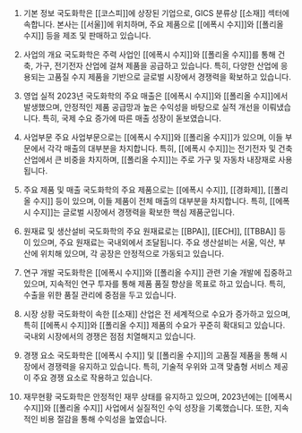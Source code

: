 1. 기본 정보
국도화학은 [[코스피]]에 상장된 기업으로, GICS 분류상 [[소재]] 섹터에 속합니다. 본사는 [[서울]]에 위치하며, 주요 제품으로 [[에폭시 수지]]와 [[폴리올 수지]] 등을 제조 및 판매하고 있습니다.

2. 사업의 개요
국도화학은 주력 사업인 [[에폭시 수지]]와 [[폴리올 수지]]를 통해 건축, 가구, 전기전자 산업에 걸쳐 제품을 공급하고 있습니다. 특히, 다양한 산업에 응용되는 고품질 수지 제품을 기반으로 글로벌 시장에서 경쟁력을 확보하고 있습니다.

3. 영업 실적
2023년 국도화학의 주요 매출은 [[에폭시 수지]]와 [[폴리올 수지]]에서 발생했으며, 안정적인 제품 공급망과 높은 수익성을 바탕으로 실적 개선을 이뤄냈습니다. 특히, 국제 수요 증가에 따른 매출 성장이 돋보였습니다.

4. 사업부문
주요 사업부문으로는 [[에폭시 수지]]와 [[폴리올 수지]]가 있으며, 이들 부문에서 각각 매출의 대부분을 차지합니다. 특히, [[에폭시 수지]]는 전기전자 및 건축 산업에서 큰 비중을 차지하며, [[폴리올 수지]]는 주로 가구 및 자동차 내장재로 사용됩니다.

5. 주요 제품 및 매출
국도화학의 주요 제품으로는 [[에폭시 수지]], [[경화제]], [[폴리올 수지]] 등이 있으며, 이들 제품이 전체 매출의 대부분을 차지합니다. 특히, [[에폭시 수지]]는 글로벌 시장에서 경쟁력을 확보한 핵심 제품군입니다.

6. 원재료 및 생산설비
국도화학의 주요 원재료로는 [[BPA]], [[ECH]], [[TBBA]] 등이 있으며, 주요 원재료는 국내외에서 조달됩니다. 주요 생산설비는 서울, 익산, 부산에 위치해 있으며, 각 공장은 안정적으로 가동되고 있습니다.

7. 연구 개발
국도화학은 [[에폭시 수지]]와 [[폴리올 수지]] 관련 기술 개발에 집중하고 있으며, 지속적인 연구 투자를 통해 제품 품질 향상을 목표로 하고 있습니다. 특히, 수출을 위한 품질 관리에 중점을 두고 있습니다.

8. 시장 상황
국도화학이 속한 [[소재]] 산업은 전 세계적으로 수요가 증가하고 있으며, 특히 [[에폭시 수지]]와 [[폴리올 수지]] 제품의 수요가 꾸준히 확대되고 있습니다. 국내외 시장에서의 경쟁은 점점 치열해지고 있습니다.

9. 경쟁 요소
국도화학은 [[에폭시 수지]] 및 [[폴리올 수지]]의 고품질 제품을 통해 시장에서 경쟁력을 유지하고 있습니다. 특히, 기술적 우위와 고객 맞춤형 서비스 제공이 주요 경쟁 요소로 작용하고 있습니다.

10. 재무현황
국도화학은 안정적인 재무 상태를 유지하고 있으며, 2023년에는 [[에폭시 수지]]와 [[폴리올 수지]] 사업에서 실질적인 수익 성장을 기록했습니다. 또한, 지속적인 비용 절감을 통해 수익성을 높였습니다.
